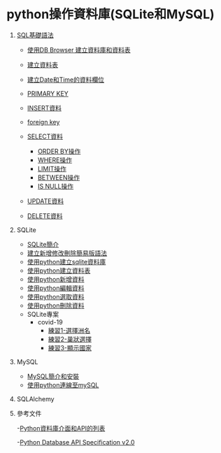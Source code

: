 # python操作資料庫(SQLite和MySQL)
1. [SQL基礎語法](./SQL基礎語法)
	- [使用DB Browser 建立資料庫和資料表](./使用DB_Browser_建立資料庫和資料表)
	- [建立資料表](./建立資料表)
	- [建立Date和Time的資料欄位](./建立Date和Time的資料欄位)
	- [PRIMARY KEY](./PRIMARY_KEY)
	- [INSERT資料](./INSERT資料)
	- [foreign key](./foreign_key)
	- [SELECT資料](./SELECT資料)
		- [ORDER BY操作](./排序資料)
		- [WHERE操作](./WHERE操作)
		- [LIMIT操作](./LIMIT操作)
		- [BETWEEN操作](./BETWEEN操作)
		- [IS NULL操作](./檢查NULL)	
	
	- [UPDATE資料](./UPDATE資料)
	- [DELETE資料](./DELETE資料)

2. SQLite
	- [SQLite簡介](./sqlite/SQLite簡介)
	- [建立新增修改刪除簡易版語法](./sqlite/建立新增修改刪除簡易版語法)
	- [使用python建立sqlite資料庫](./sqlite/使用python建立sqlite資料庫)
	- [使用python建立資料表](./sqlite/使用python建立資料表)
	- [使用python新增資料](./sqlite/使用python新增資料)
	- [使用python編輯資料](./sqlite/使用python編輯資料)
	- [使用python選取資料](./sqlite/使用python選取資料)
	- [使用python刪除資料](./sqlite/使用python刪除資料)
	- SQLite專案
		- covid-19
			- [練習1-選擇洲名](./sqlite/實際案例/covid-19/練習1)
			- [練習2-巢狀選擇](./sqlite/實際案例/covid-19/練習2)
			- [練習3-顯示國家](./sqlite/實際案例/covid-19/練習3)

3. MySQL
	- [MySQL簡介和安裝](./mySQL/mySQL簡介和安裝)
	- [使用python連線至mySQL](./連線mySQL)

4. SQLAlchemy

5. 參考文件

	-[Python資料庫介面和API的列表](https://wiki.python.org/moin/DatabaseInterfaces)

	-[Python Database API Specification v2.0](https://www.python.org/dev/peps/pep-0249/)